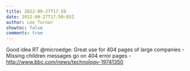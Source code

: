 ```yaml
---
title: 2012-09-27T17-50
date: 2012-09-27T17:50:03Z
author: Lee Turner
showtoc: false
comments: true
---
```


Good idea RT @microedge: Great use for 404 pages of large companies - Missing children messages go on 404 error pages - http://www.bbc.com/news/technology-19741350

